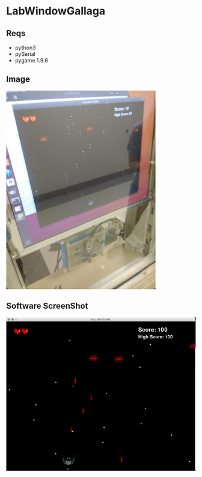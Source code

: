 # LabWindowGallaga

## Reqs
- python3
- pySerial
- pygame 1.9.6

## Image
![preview image of game](https://github.com/DanielKhali1/LabWindowGallaga/blob/master/windowGame/picture.jpg)
## Software ScreenShot
![preview image of game](https://github.com/DanielKhali1/LabWindowGallaga/blob/master/windowGame/Software%20Screenshot.png)
